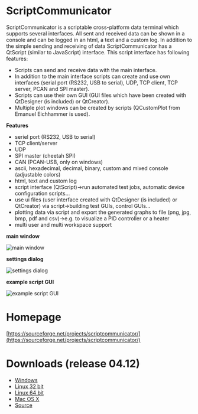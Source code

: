 # ScriptCommunicator

ScriptCommunicator is a scriptable cross-platform data terminal which supports several interfaces.
All sent and received data can be shown in a console and can be logged in an html, a text and a custom log.
In addition to the simple sending and receiving of data ScriptCommunicator has a QtScript (similar to JavaScript) interface.
This script interface has following features:
* Scripts can send and receive data with the main interface.
* In addition to the main interface scripts can create and use own interfaces (serial port (RS232, USB to serial), UDP, TCP client, TCP server, PCAN and SPI master).
* Scripts can use their own GUI (GUI files which have been created with QtDesigner (is included) or QtCreator).
* Multiple plot windows can be created by scripts (QCustomPlot from Emanuel Eichhammer is used).

**Features**

* seriel port (RS232, USB to serial)
* TCP client/server
* UDP
* SPI master (cheetah SPI)
* CAN (PCAN-USB, only on windows)
* ascii, hexadecimal, decimal, binary, custom and mixed console (adjustable colors)
* html, text and custom log
* script interface (QtScript)->run automated test jobs, automatic device configuration scripts...
* use ui files (user interface created with QtDesigner (is included) or QtCreator) via script->building test GUIs, control GUIs...
* plotting data via script and export the generated graphs to file (png, jpg, bmp, pdf and csv)->e.g. to visualize a PID controller or a heater
* multi user and multi workspace support

**main window**

![main window](https://a.fsdn.com/con/app/proj/scriptcommunicator/screenshots/2016-04-26_07h31_37.png)

**settings dialog**

![settings dialog](https://a.fsdn.com/con/app/proj/scriptcommunicator/screenshots/2016-03-31_07h54_07.png)

**example script GUI**

![example script GUI](https://a.fsdn.com/con/app/proj/scriptcommunicator/screenshots/2015-12-02_10h19_22.png)

# Homepage
[https://sourceforge.net/projects/scriptcommunicator/](https://sourceforge.net/projects/scriptcommunicator/)

# Downloads (release 04.12)
- [Windows](http://sourceforge.net/projects/scriptcommunicator/files/Windows/ScriptCommunicatorSetup_04_12_windows.zip/download)
- [Linux 32 bit](http://sourceforge.net/projects/scriptcommunicator/files/Linux_32Bit/ScriptCommunicator_04_12_linux_32_bit.zip/download)
- [Linux 64 bit](http://sourceforge.net/projects/scriptcommunicator/files/Linux_64Bit/ScriptCommunicator_04_12_linux_64_bit.zip/download)
- [Mac OS X](http://sourceforge.net/projects/scriptcommunicator/files/Mac%20OS%20X/ScriptCommunicator_04_12_mac.zip/download)
- [Source](http://sourceforge.net/projects/scriptcommunicator/files/Source/ScriptCommunicator_04_12_source.zip/download)
